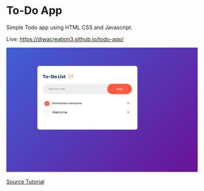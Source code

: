 # To-Do App
Simple Todo app using HTML CSS and Javascript.

Live: https://diwacreation3.github.io/todo-app/

![](/img/todo.png)

[Source Tutorial](https://www.youtube.com/watch?v=G0jO8kUrg-I&t=1s)